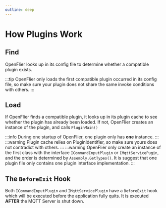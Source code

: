 ```yaml
---
outline: deep
---
```

# How Plugins Work
## Find
OpenFlier looks up in its config file to determine whether a compatible plugin exists.

:::tip
OpenFlier only loads the first compatible plugin occurred in its config file, so make sure your plugin does not share the same invoke conditions with others.
:::

## Load
If OpenFlier finds a compatible plugin, it looks up in its plugin cache to see whether the plugin has already been loaded. If not, OpenFlier creates an instance of the plugin, and calls `PluginMain()`

:::info
During one startup of OpenFlier, one plugin only has **one** instance.
:::
:::warning
Plugin cache relies on PluginIdentifier, so make sure yours does not contradict with others.
:::
:::warning
OpenFlier only create an instance of the first class with the interface `ICommandInputPlugin` or `IMqttServicePugin`, and the order is determined by `Assembly.GetTypes()`. It is suggest that one plugin file only contains one plugin interface implementation.
:::

## The `BeforeExit` Hook <Badge type="tip" text=">1.1.0" />
Both `ICommandInputPlugin` and `IMqttServicePlugin` have a `BeforeExit` hook which will be executed before the application fully quits. It is executed **AFTER** the MQTT Server is shut down. 